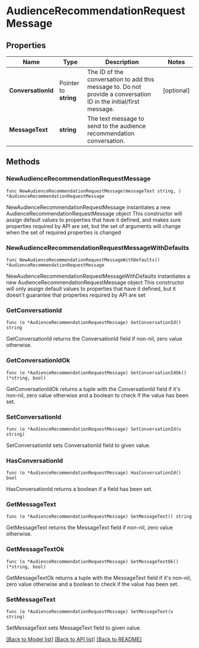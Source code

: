 # AudienceRecommendationRequestMessage

## Properties

Name | Type | Description | Notes
------------ | ------------- | ------------- | -------------
**ConversationId** | Pointer to **string** | The ID of the conversation to add this message to. Do not provide a conversation ID in the initial/first message. | [optional] 
**MessageText** | **string** | The text message to send to the audience recommendation conversation. | 

## Methods

### NewAudienceRecommendationRequestMessage

`func NewAudienceRecommendationRequestMessage(messageText string, ) *AudienceRecommendationRequestMessage`

NewAudienceRecommendationRequestMessage instantiates a new AudienceRecommendationRequestMessage object
This constructor will assign default values to properties that have it defined,
and makes sure properties required by API are set, but the set of arguments
will change when the set of required properties is changed

### NewAudienceRecommendationRequestMessageWithDefaults

`func NewAudienceRecommendationRequestMessageWithDefaults() *AudienceRecommendationRequestMessage`

NewAudienceRecommendationRequestMessageWithDefaults instantiates a new AudienceRecommendationRequestMessage object
This constructor will only assign default values to properties that have it defined,
but it doesn't guarantee that properties required by API are set

### GetConversationId

`func (o *AudienceRecommendationRequestMessage) GetConversationId() string`

GetConversationId returns the ConversationId field if non-nil, zero value otherwise.

### GetConversationIdOk

`func (o *AudienceRecommendationRequestMessage) GetConversationIdOk() (*string, bool)`

GetConversationIdOk returns a tuple with the ConversationId field if it's non-nil, zero value otherwise
and a boolean to check if the value has been set.

### SetConversationId

`func (o *AudienceRecommendationRequestMessage) SetConversationId(v string)`

SetConversationId sets ConversationId field to given value.

### HasConversationId

`func (o *AudienceRecommendationRequestMessage) HasConversationId() bool`

HasConversationId returns a boolean if a field has been set.

### GetMessageText

`func (o *AudienceRecommendationRequestMessage) GetMessageText() string`

GetMessageText returns the MessageText field if non-nil, zero value otherwise.

### GetMessageTextOk

`func (o *AudienceRecommendationRequestMessage) GetMessageTextOk() (*string, bool)`

GetMessageTextOk returns a tuple with the MessageText field if it's non-nil, zero value otherwise
and a boolean to check if the value has been set.

### SetMessageText

`func (o *AudienceRecommendationRequestMessage) SetMessageText(v string)`

SetMessageText sets MessageText field to given value.



[[Back to Model list]](../README.md#documentation-for-models) [[Back to API list]](../README.md#documentation-for-api-endpoints) [[Back to README]](../README.md)


